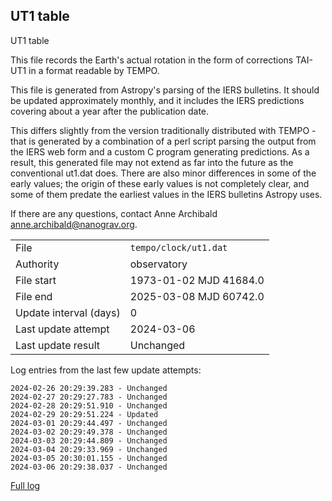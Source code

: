 
## UT1 table

UT1 table

This file records the Earth's actual rotation in the form of
corrections TAI-UT1 in a format readable by TEMPO.

This file is generated from Astropy's parsing of the IERS
bulletins. It should be updated approximately monthly, and it
includes the IERS predictions covering about a year after the
publication date.

This differs slightly from the version traditionally distributed
with TEMPO - that is generated by a combination of a perl script
parsing the output from the IERS web form and a custom C program
generating predictions. As a result, this generated file may not
extend as far into the future as the conventional ut1.dat does.
There are also minor differences in some of the early values; the
origin of these early values is not completely clear, and some of
them predate the earliest values in the IERS bulletins Astropy uses.

If there are any questions, contact Anne Archibald
<anne.archibald@nanograv.org>.

|     |     |
|:--- |:--- |
| File | `tempo/clock/ut1.dat` |
| Authority | observatory |
| File start | 1973-01-02 MJD 41684.0 |
| File end | 2025-03-08 MJD 60742.0 |
| Update interval (days) | 0 |
| Last update attempt | 2024-03-06 |
| Last update result | Unchanged |

Log entries from the last few update attempts:
```
2024-02-26 20:29:39.283 - Unchanged
2024-02-27 20:29:27.783 - Unchanged
2024-02-28 20:29:51.910 - Unchanged
2024-02-29 20:29:51.224 - Updated
2024-03-01 20:29:44.497 - Unchanged
2024-03-02 20:29:49.378 - Unchanged
2024-03-03 20:29:44.809 - Unchanged
2024-03-04 20:29:33.969 - Unchanged
2024-03-05 20:30:01.155 - Unchanged
2024-03-06 20:29:38.037 - Unchanged
```
[Full log](https://raw.githubusercontent.com/ipta/pulsar-clock-corrections/main/log/tempo/clock/ut1.dat.log)

